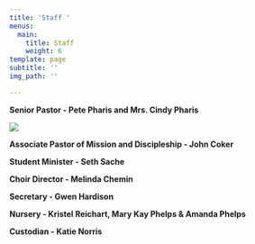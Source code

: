 ```yaml
---
title: 'Staff '
menus:
  main:
    title: Staff
    weight: 6
template: page
subtitle: ''
img_path: ''

---
```

**Senior Pastor - Pete Pharis and Mrs. Cindy Pharis**

![](/images/pete.png)

**Associate Pastor of Mission and Discipleship - John Coker**

**Student Minister - Seth Sache**

**Choir Director - Melinda Chemin**

**Secretary - Gwen Hardison**

**Nursery - Kristel Reichart, Mary Kay Phelps & Amanda Phelps**

**Custodian - Katie Norris**